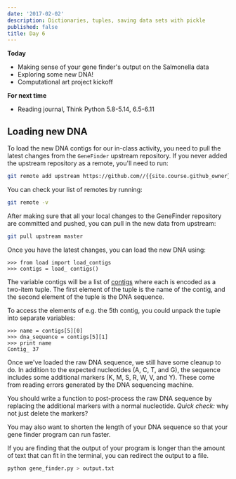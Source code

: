 ```yaml
---
date: '2017-02-02'
description: Dictionaries, tuples, saving data sets with pickle
published: false
title: Day 6
---
```


**Today**

* Making sense of your gene finder's output on the Salmonella data
* Exploring some new DNA!
* Computational art project kickoff

**For next time**

* Reading journal, Think Python 5.8-5.14, 6.5-6.11

## Loading new DNA

To load the new DNA contigs for our in-class activity, you need to pull the
latest changes from the `GeneFinder` upstream repository. If you never added
the upstream repository as a remote, you'll need to run:

``` bash
git remote add upstream https://github.com//{{site.course.github_owner}}/GeneFinder.git
```

You can check your list of remotes by running:

``` bash
git remote -v
```

After making sure that all your local changes to the GeneFinder repository are
committed and pushed, you can pull in the new data from upstream:

``` bash
git pull upstream master
```

Once you have the latest changes, you can load the new DNA using:

```
>>> from load import load_contigs
>>> contigs = load_ contigs()
```

The variable contigs will be a list of
[contigs](https://en.wikipedia.org/wiki/Contig) where each is encoded as a
two-item tuple. The first element of the tuple is the name of the contig, and
the second element of the tuple is the DNA sequence.

To access the elements of e.g. the 5th contig, you could unpack the tuple into
separate variables:

```
>>> name = contigs[5][0]
>>> dna_sequence = contigs[5][1]
>>> print name
Contig_ 37
```

Once we've loaded the raw DNA sequence, we still have some cleanup to do. In
addition to the expected nucleotides (A, C, T, and G), the sequence includes
some additional markers (K, M, S, R, W, V, and Y). These come from reading
errors generated by the DNA sequencing machine.

You should write a function to post-process the raw DNA sequence by replacing
the additional markers with a normal nucleotide. _Quick check:_  why not just
delete the markers?

You may also want to shorten the length of your DNA sequence so that your gene
finder program can run faster.

If you are finding that the output of your program is longer than the amount
of text that can fit in the terminal, you can redirect the output to a file.

``` bash
python gene_finder.py > output.txt
```
